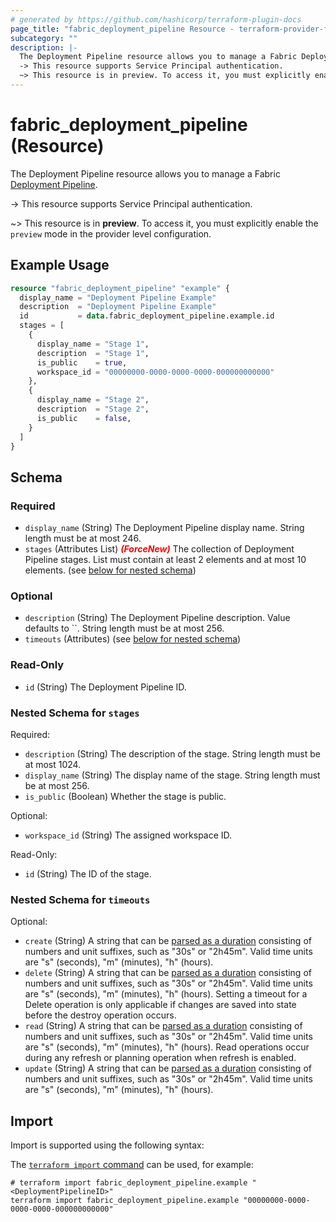 ```yaml
---
# generated by https://github.com/hashicorp/terraform-plugin-docs
page_title: "fabric_deployment_pipeline Resource - terraform-provider-fabric"
subcategory: ""
description: |-
  The Deployment Pipeline resource allows you to manage a Fabric Deployment Pipeline https://learn.microsoft.com/fabric/cicd/deployment-pipelines/intro-to-deployment-pipelines.
  -> This resource supports Service Principal authentication.
  ~> This resource is in preview. To access it, you must explicitly enable the preview mode in the provider level configuration.
---
```


# fabric_deployment_pipeline (Resource)

The Deployment Pipeline resource allows you to manage a Fabric [Deployment Pipeline](https://learn.microsoft.com/fabric/cicd/deployment-pipelines/intro-to-deployment-pipelines).

-> This resource supports Service Principal authentication.

~> This resource is in **preview**. To access it, you must explicitly enable the `preview` mode in the provider level configuration.

## Example Usage

```terraform
resource "fabric_deployment_pipeline" "example" {
  display_name = "Deployment Pipeline Example"
  description  = "Deployment Pipeline Example"
  id           = data.fabric_deployment_pipeline.example.id
  stages = [
    {
      display_name = "Stage 1",
      description  = "Stage 1",
      is_public    = true,
      workspace_id = "00000000-0000-0000-0000-000000000000"
    },
    {
      display_name = "Stage 2",
      description  = "Stage 2",
      is_public    = false,
    }
  ]
}
```

<!-- schema generated by tfplugindocs -->
## Schema

### Required

- `display_name` (String) The Deployment Pipeline display name. String length must be at most 246.
- `stages` (Attributes List) <i style="color:red;font-weight: bold">(ForceNew)</i> The collection of Deployment Pipeline stages. List must contain at least 2 elements and at most 10 elements. (see [below for nested schema](#nestedatt--stages))

### Optional

- `description` (String) The Deployment Pipeline description. Value defaults to ``. String length must be at most 256.
- `timeouts` (Attributes) (see [below for nested schema](#nestedatt--timeouts))

### Read-Only

- `id` (String) The Deployment Pipeline ID.

<a id="nestedatt--stages"></a>

### Nested Schema for `stages`

Required:

- `description` (String) The description of the stage. String length must be at most 1024.
- `display_name` (String) The display name of the stage. String length must be at most 256.
- `is_public` (Boolean) Whether the stage is public.

Optional:

- `workspace_id` (String) The assigned workspace ID.

Read-Only:

- `id` (String) The ID of the stage.

<a id="nestedatt--timeouts"></a>

### Nested Schema for `timeouts`

Optional:

- `create` (String) A string that can be [parsed as a duration](https://pkg.go.dev/time#ParseDuration) consisting of numbers and unit suffixes, such as "30s" or "2h45m". Valid time units are "s" (seconds), "m" (minutes), "h" (hours).
- `delete` (String) A string that can be [parsed as a duration](https://pkg.go.dev/time#ParseDuration) consisting of numbers and unit suffixes, such as "30s" or "2h45m". Valid time units are "s" (seconds), "m" (minutes), "h" (hours). Setting a timeout for a Delete operation is only applicable if changes are saved into state before the destroy operation occurs.
- `read` (String) A string that can be [parsed as a duration](https://pkg.go.dev/time#ParseDuration) consisting of numbers and unit suffixes, such as "30s" or "2h45m". Valid time units are "s" (seconds), "m" (minutes), "h" (hours). Read operations occur during any refresh or planning operation when refresh is enabled.
- `update` (String) A string that can be [parsed as a duration](https://pkg.go.dev/time#ParseDuration) consisting of numbers and unit suffixes, such as "30s" or "2h45m". Valid time units are "s" (seconds), "m" (minutes), "h" (hours).

## Import

Import is supported using the following syntax:

The [`terraform import` command](https://developer.hashicorp.com/terraform/cli/commands/import) can be used, for example:

```shell
# terraform import fabric_deployment_pipeline.example "<DeploymentPipelineID>"
terraform import fabric_deployment_pipeline.example "00000000-0000-0000-0000-000000000000"
```
